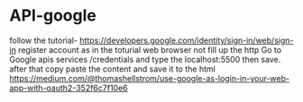 # API-google
follow the tutorial-
https://developers.google.com/identity/sign-in/web/sign-in
register account as in the toturial
   web browser
   not fill up the http
Go to Google apis services /credentials and type the localhost:5500 then save.
after that copy paste the content and save it to the html
https://medium.com/@thomashellstrom/use-google-as-login-in-your-web-app-with-oauth2-352f6c7f10e6
    
